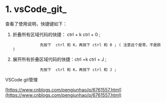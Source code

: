 # 1. vsCode_git_


查看了使用说明，快捷键如下：



1. 折叠所有区域代码的快捷： ctrl + k      ctrl + 0 ;



                   先按下  ctrl 和 K，再按下 ctrl 和 0 ; ( 注意这个是零，不是欧 )





2. 展开所有折叠区域代码的快捷：ctrl +k      ctrl + J ;



                   先按下  ctrl 和 K，再按下 ctrl 和 J ;






VSCode git管理





[https://www.cnblogs.com/pengjunhao/p/6761557.html](https://www.cnblogs.com/pengjunhao/p/6761557.html)






